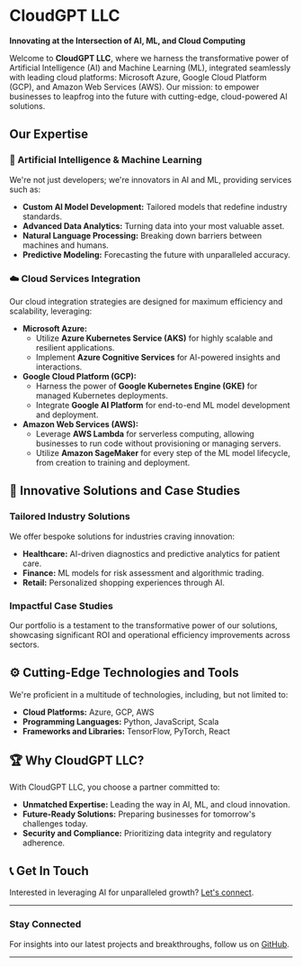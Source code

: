 # CloudGPT LLC

**Innovating at the Intersection of AI, ML, and Cloud Computing**

Welcome to **CloudGPT LLC**, where we harness the transformative power of Artificial Intelligence (AI) and Machine Learning (ML), integrated seamlessly with leading cloud platforms: Microsoft Azure, Google Cloud Platform (GCP), and Amazon Web Services (AWS). Our mission: to empower businesses to leapfrog into the future with cutting-edge, cloud-powered AI solutions.

## Our Expertise

### :robot: Artificial Intelligence & Machine Learning
We're not just developers; we're innovators in AI and ML, providing services such as:
- **Custom AI Model Development:** Tailored models that redefine industry standards.
- **Advanced Data Analytics:** Turning data into your most valuable asset.
- **Natural Language Processing:** Breaking down barriers between machines and humans.
- **Predictive Modeling:** Forecasting the future with unparalleled accuracy.

### ☁️ Cloud Services Integration
Our cloud integration strategies are designed for maximum efficiency and scalability, leveraging:
- **Microsoft Azure:**
  - Utilize **Azure Kubernetes Service (AKS)** for highly scalable and resilient applications.
  - Implement **Azure Cognitive Services** for AI-powered insights and interactions.
- **Google Cloud Platform (GCP):**
  - Harness the power of **Google Kubernetes Engine (GKE)** for managed Kubernetes deployments.
  - Integrate **Google AI Platform** for end-to-end ML model development and deployment.
- **Amazon Web Services (AWS):**
  - Leverage **AWS Lambda** for serverless computing, allowing businesses to run code without provisioning or managing servers.
  - Utilize **Amazon SageMaker** for every step of the ML model lifecycle, from creation to training and deployment.

## :star2: Innovative Solutions and Case Studies

### Tailored Industry Solutions
We offer bespoke solutions for industries craving innovation:
- **Healthcare:** AI-driven diagnostics and predictive analytics for patient care.
- **Finance:** ML models for risk assessment and algorithmic trading.
- **Retail:** Personalized shopping experiences through AI.

### Impactful Case Studies
Our portfolio is a testament to the transformative power of our solutions, showcasing significant ROI and operational efficiency improvements across sectors.

## :gear: Cutting-Edge Technologies and Tools

We're proficient in a multitude of technologies, including, but not limited to:
- **Cloud Platforms:** Azure, GCP, AWS
- **Programming Languages:** Python, JavaScript, Scala
- **Frameworks and Libraries:** TensorFlow, PyTorch, React

## :trophy: Why CloudGPT LLC?

With CloudGPT LLC, you choose a partner committed to:
- **Unmatched Expertise:** Leading the way in AI, ML, and cloud innovation.
- **Future-Ready Solutions:** Preparing businesses for tomorrow's challenges today.
- **Security and Compliance:** Prioritizing data integrity and regulatory adherence.

## :telephone_receiver: Get In Touch

Interested in leveraging AI for unparalleled growth? [Let's connect](mailto:contact@cloudgptllc.com).

---

### Stay Connected
For insights into our latest projects and breakthroughs, follow us on [GitHub](https://github.com/CloudGPTLLC).

---
